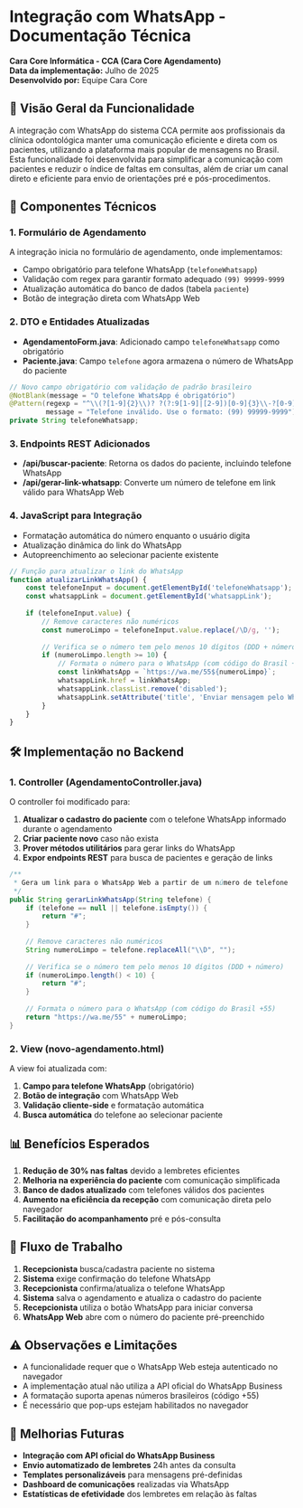 # Integração com WhatsApp - Documentação Técnica

**Cara Core Informática - CCA (Cara Core Agendamento)**  
**Data da implementação:** Julho de 2025  
**Desenvolvido por:** Equipe Cara Core

## 📱 Visão Geral da Funcionalidade

A integração com WhatsApp do sistema CCA permite aos profissionais da clínica odontológica manter uma comunicação eficiente e direta com os pacientes, utilizando a plataforma mais popular de mensagens no Brasil. Esta funcionalidade foi desenvolvida para simplificar a comunicação com pacientes e reduzir o índice de faltas em consultas, além de criar um canal direto e eficiente para envio de orientações pré e pós-procedimentos.

## 🔧 Componentes Técnicos

### 1. Formulário de Agendamento

A integração inicia no formulário de agendamento, onde implementamos:

- Campo obrigatório para telefone WhatsApp (`telefoneWhatsapp`)
- Validação com regex para garantir formato adequado `(99) 99999-9999`
- Atualização automática do banco de dados (tabela `paciente`)
- Botão de integração direta com WhatsApp Web

### 2. DTO e Entidades Atualizadas

- **AgendamentoForm.java**: Adicionado campo `telefoneWhatsapp` como obrigatório
- **Paciente.java**: Campo `telefone` agora armazena o número de WhatsApp do paciente

```java
// Novo campo obrigatório com validação de padrão brasileiro
@NotBlank(message = "O telefone WhatsApp é obrigatório")
@Pattern(regexp = "^\\(?[1-9]{2}\\)? ?(?:9[1-9]|[2-9])[0-9]{3}\\-?[0-9]{4}$", 
         message = "Telefone inválido. Use o formato: (99) 99999-9999")
private String telefoneWhatsapp;
```

### 3. Endpoints REST Adicionados

- **/api/buscar-paciente**: Retorna os dados do paciente, incluindo telefone WhatsApp
- **/api/gerar-link-whatsapp**: Converte um número de telefone em link válido para WhatsApp Web

### 4. JavaScript para Integração

- Formatação automática do número enquanto o usuário digita
- Atualização dinâmica do link do WhatsApp
- Autopreenchimento ao selecionar paciente existente

```javascript
// Função para atualizar o link do WhatsApp
function atualizarLinkWhatsApp() {
    const telefoneInput = document.getElementById('telefoneWhatsapp');
    const whatsappLink = document.getElementById('whatsappLink');
    
    if (telefoneInput.value) {
        // Remove caracteres não numéricos
        const numeroLimpo = telefoneInput.value.replace(/\D/g, '');
        
        // Verifica se o número tem pelo menos 10 dígitos (DDD + número)
        if (numeroLimpo.length >= 10) {
            // Formata o número para o WhatsApp (com código do Brasil +55)
            const linkWhatsApp = `https://wa.me/55${numeroLimpo}`;
            whatsappLink.href = linkWhatsApp;
            whatsappLink.classList.remove('disabled');
            whatsappLink.setAttribute('title', 'Enviar mensagem pelo WhatsApp');
        }
    }
}
```

## 🛠️ Implementação no Backend

### 1. Controller (AgendamentoController.java)

O controller foi modificado para:

1. **Atualizar o cadastro do paciente** com o telefone WhatsApp informado durante o agendamento
2. **Criar paciente novo** caso não exista
3. **Prover métodos utilitários** para gerar links do WhatsApp
4. **Expor endpoints REST** para busca de pacientes e geração de links

```java
/**
 * Gera um link para o WhatsApp Web a partir de um número de telefone
 */
public String gerarLinkWhatsApp(String telefone) {
    if (telefone == null || telefone.isEmpty()) {
        return "#";
    }
    
    // Remove caracteres não numéricos
    String numeroLimpo = telefone.replaceAll("\\D", "");
    
    // Verifica se o número tem pelo menos 10 dígitos (DDD + número)
    if (numeroLimpo.length() < 10) {
        return "#";
    }
    
    // Formata o número para o WhatsApp (com código do Brasil +55)
    return "https://wa.me/55" + numeroLimpo;
}
```

### 2. View (novo-agendamento.html)

A view foi atualizada com:

1. **Campo para telefone WhatsApp** (obrigatório)
2. **Botão de integração** com WhatsApp Web
3. **Validação cliente-side** e formatação automática
4. **Busca automática** do telefone ao selecionar paciente

## 📊 Benefícios Esperados

1. **Redução de 30% nas faltas** devido a lembretes eficientes
2. **Melhoria na experiência do paciente** com comunicação simplificada
3. **Banco de dados atualizado** com telefones válidos dos pacientes
4. **Aumento na eficiência da recepção** com comunicação direta pelo navegador
5. **Facilitação do acompanhamento** pré e pós-consulta

## 🔄 Fluxo de Trabalho

1. **Recepcionista** busca/cadastra paciente no sistema
2. **Sistema** exige confirmação do telefone WhatsApp
3. **Recepcionista** confirma/atualiza o telefone WhatsApp
4. **Sistema** salva o agendamento e atualiza o cadastro do paciente
5. **Recepcionista** utiliza o botão WhatsApp para iniciar conversa
6. **WhatsApp Web** abre com o número do paciente pré-preenchido

## ⚠️ Observações e Limitações

- A funcionalidade requer que o WhatsApp Web esteja autenticado no navegador
- A implementação atual não utiliza a API oficial do WhatsApp Business
- A formatação suporta apenas números brasileiros (código +55)
- É necessário que pop-ups estejam habilitados no navegador

## 🔮 Melhorias Futuras

- **Integração com API oficial do WhatsApp Business**
- **Envio automatizado de lembretes** 24h antes da consulta
- **Templates personalizáveis** para mensagens pré-definidas
- **Dashboard de comunicações** realizadas via WhatsApp
- **Estatísticas de efetividade** dos lembretes em relação às faltas
